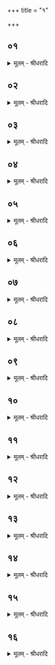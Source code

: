 +++
title = "१"

+++


## ०१
<details><summary>मूलम् - श्रीधरादि</summary>

आदित्ये᳘न चरु᳘णोदयनी᳘येन प्र᳘चरति॥  
तद्य᳘दादित्य᳘श्चरुर्भ᳘वति य᳘दे᳘वैनामदो᳘ देवा ऽअ᳘ब्रुवंस्त᳘वैव᳘ प्रायणी᳘यस्त᳘वोदयनी᳘य ऽइ᳘ति त᳘मे᳘वास्या ऽएत᳘दुभय᳘त्र भागं᳘ करोति॥
</details>

## ०२
<details><summary>मूलम् - श्रीधरादि</summary>

स य᳘दमु᳘त्र रा᳘जानं क्रेष्य᳘न्नुपप्रैष्यन्य᳘जते॥  
त᳘स्मात्त᳘त्प्रायणी᳘यं नामा᳘थ यद᳘त्रावभृथा᳘दुदे᳘त्य य᳘जते त᳘स्मादेत᳘दुदयनी᳘यं ना᳘म तद्वा᳘ ऽएत᳘त्समान᳘मेव᳘ हविर᳘दित्या ऽएव᳘ प्रायणी᳘यम᳘दित्या ऽउदयनी᳘यमिय᳘ᳫँ᳘[[!!]] ह्येवा᳘दितिः॥
</details>

## ०३
<details><summary>मूलम् - श्रीधरादि</summary>

स वै᳘ प᳘थ्यामेवा᳘ग्रे स्वस्तिं᳘ यजति॥  
त᳘द्देवा ऽअ᳘प्रज्ञायमाने व्वा᳘चैव प्र᳘त्यपद्यन्त व्वाचा हि᳘ मुग्धं प्रज्ञायते ऽथा᳘त्र प्र᳘ज्ञाते यथापूर्व्वं᳘ करोति᳘॥
</details>

## ०४
<details><summary>मूलम् - श्रीधरादि</summary>

सो ऽग्नि᳘मेव᳘ प्रथमं᳘ यजति॥  
(त्य᳘) अ᳘थ सो᳘मम᳘थ सविता᳘रम᳘थ प᳘थ्याᳫँ᳭ स्वस्तिमथा᳘दितिं व्वाग्वै᳘ प᳘थ्या स्वस्ति᳘रियम᳘दितिरस्या᳘मेव त᳘द्देवा व्वा᳘चं प्र᳘त्यष्ठापय᳘न्त्सेयं व्वा᳘गस्यां प्र᳘तिष्ठिता व्वदति॥
</details>

## ०५
<details><summary>मूलम् - श्रीधरादि</summary>

(त्य᳘) अ᳘थ मैत्रावरुणीं᳘ व्वशा᳘मनुब᳘न्ध्यामा᳘लभते॥  
स᳘ ऽए᳘षो ऽन्य᳘ एव᳘ यज्ञ᳘स्तायते पशुबन्ध᳘ ऽएव᳘ समिष्टयजू᳘ᳫं᳘षि᳘ ह्येवा᳘न्तो यज्ञ᳘स्य॥
</details>

## ०६
<details><summary>मूलम् - श्रीधरादि</summary>

तद्य᳘न्मैत्रावरुणी᳘ व्वशा भ᳘वति॥  
यद्वा᳘ ऽईजान᳘स्य᳘ स्विष्टं भ᳘वति मि᳘त्रो ऽस्य त᳘द्गृह्णाति य᳘द्वस्य दु᳘रिष्टं भ᳘वति व्व᳘रुणो ऽस्य त᳘द्गृह्णाति॥
</details>

## ०७
<details><summary>मूलम् - श्रीधरादि</summary>

त᳘दाहुः᳘॥  
क्वेजा᳘नो ऽभूदि᳘ति तद्य᳘दे᳘वास्या᳘त्र मित्रः᳘[[!!]] स्विष्टं गृह्णा᳘ति त᳘दे᳘वास्मा ऽएत᳘या प्रीतः᳘ प्रत्य᳘वसृजति य᳘दु चास्य व्व᳘रुणो दु᳘रिष्टं गृह्णा᳘ति त᳘च्चै᳘वास्मा ऽएत᳘या प्री᳘तः स्विष्टं करो᳘ति त᳘दु चास्मै प्रत्य᳘वसृजति᳘ सो ऽस्यैष स्व᳘ ऽएव᳘ यज्ञो᳘ भवति स्व᳘ᳫं᳘ सुकृतम्[[!!]]॥
</details>

## ०८
<details><summary>मूलम् - श्रीधरादि</summary>

(न्त) तद्य᳘न्मैत्रावरुणी᳘ व्वशा भ᳘वति॥  
य᳘त्र वै᳘ देवा रे᳘तः सिक्तं प्रा᳘जनयंस्त᳘दाग्निमारुतमि᳘त्युक्थं᳘ त᳘स्मिंस्तद्व्या᳘ख्यायते य᳘था त᳘द्देवा रे᳘तः सिक्तं प्रा᳘जनयंस्ततो᳘ ऽङ्गाराः स᳘मभवन्न᳘ङ्गारेभ्यो᳘ ऽङ्गिरसस्तद᳘न्वन्ये᳘ पशवः[[!!]]॥
</details>

## ०९
<details><summary>मूलम् - श्रीधरादि</summary>

(वो᳘ ऽथ) अ᳘थ यदा᳘साः पाᳫं᳭स᳘वः पर्य᳘शिष्यन्त॥  
त᳘तो गर्दभः स᳘मभवत्त᳘स्माद्य᳘त्र पाᳫं᳭सुलं भ᳘वति गर्दभस्था᳘नमिव बते᳘त्याहुर᳘थ यदा न क᳘श्चन र᳘सः पर्य᳘शिष्यत त᳘त ऽएषा᳘ मैत्रावरुणी᳘ व्वशा स᳘मभवत्त᳘स्मादेषा न प्र᳘जायते र᳘साद्धि रे᳘तः सम्भ᳘व᳘ति रे᳘तसः पश᳘वस्तद्य᳘दन्ततः᳘ सम᳘भवत्त᳘स्माद᳘न्तं यज्ञस्या᳘नुवर्तते त᳘स्माद्वा᳘ ऽएषा᳘ ऽत्र मैत्रावरुणी᳘ व्वशा᳘ ऽवकॢप्ततमा भ᳘वति य᳘दि व्वशां न᳘ व्विन्देद᳘प्युक्षवश᳘ एव᳘ स्यात्॥
</details>

## १०
<details><summary>मूलम् - श्रीधरादि</summary>

(द) अथे᳘तरं व्वि᳘श्वे देवा᳘ ऽअमरीमृश्यन्त॥  
त᳘तो व्वैश्वदेवी स᳘मभवद᳘थ बार्हस्पत्या सो ऽन्तो᳘ ऽन्तो हि बृ᳘हस्प᳘तिः॥
</details>

## ११
<details><summary>मूलम् - श्रीधरादि</summary>

स यः᳘ सह᳘स्रं वा भू᳘यो वा दद्यात्[[!!]]॥  
(त्स᳘) स᳘ ऽएनाः स᳘र्व्वा आ᳘लभेत स᳘र्व्व वै त᳘स्याप्तं᳘ भवति स᳘र्व्वं जितं यः᳘ सह᳘स्रं वा भू᳘यो वा द᳘दाति स᳘र्व्वमेता᳘ ऽएव᳘मेव᳘ यथापूर्व्वं᳘ मैत्रावरुणी᳘मेवाग्रे᳘ ऽथ व्वैश्वदेवीम᳘थ बार्हस्पत्यम्[[!!]]॥
</details>

## १२
<details><summary>मूलम् - श्रीधरादि</summary>

(म᳘) अ᳘थो ये᳘ दीर्घसत्रमा᳘सीरन्॥  
(न्त्सं) संव्वत्सरं᳘ वा भू᳘यो वा त᳘ ऽएनाः स᳘र्व्वा आ᳘लभेरन्त्स᳘र्व्वं वै ते᳘षामाप्तं᳘ भवति स᳘र्व्वं जितं ये दीर्घसत्रमा᳘सते संव्वत्सरं᳘ वा भू᳘यो वा सर्व्व᳘मेता᳘[[!!]] एव᳘मेव᳘ यथापूर्वम्[[!!]]॥
</details>

## १३
<details><summary>मूलम् - श्रीधरादि</summary>

(म᳘) अ᳘थोदवसानी᳘यये᳘ष्ट्या यजते॥  
स᳘ ऽआग्नेयं प᳘ञ्चकपालं पुरोडा᳘शं नि᳘र्व्वपति त᳘स्य प᳘ञ्चपदाः पङ्क्त᳘यो याज्यानुवा᳘क्या भवन्ति यात᳘यामेव वा᳘ ऽएत᳘दीजान᳘स्य यज्ञो᳘ भवति᳘ सो ऽस्मात्प᳘राङिव भवत्यग्निर्वै स᳘र्व्वे यज्ञा᳘ अग्नौ हि स᳘र्व्वान्यज्ञां᳘स्तन्व᳘ते ये᳘ च पाकयज्ञा ये चे᳘तरे त᳘द्यज्ञ᳘मे᳘वैतत्पु᳘नरा᳘रभते त᳘था ऽस्या᳘यातयामा यज्ञो भ᳘वति त᳘थो ऽअस्मान्न प᳘राङ्भवति॥
</details>

## १४
<details><summary>मूलम् - श्रीधरादि</summary>

तद्यत्प᳘ञ्चकपालः पुरोडा᳘शो भ᳘वति॥  
प᳘ञ्चपदाः पङ्क्त᳘यो याज्यानुवा᳘क्याः पा᳘ङ्क्तो वै᳘ यज्ञस्त᳘द्यज्ञ᳘मे᳘वैतत्पु᳘नरा᳘रभते त᳘था ऽस्या᳘यातयामा यज्ञो भ᳘वति त᳘थो ऽअस्मान्न प᳘राङ्भवति॥
</details>

## १५
<details><summary>मूलम् - श्रीधरादि</summary>

त᳘स्य हि᳘रण्यं द᳘क्षिणा॥  
(णा ऽऽग्ने) आग्नेयो वा᳘ ऽएष᳘ यज्ञो᳘ भवत्यग्ने रे᳘तो हि᳘रण्यं त᳘स्माद्धि᳘रण्यं द᳘क्षिणा ऽनड्वा᳘न्वा स हि व्व᳘हेनाग्ने᳘यो ऽग्नि᳘दग्धमिव᳘ ह्यस्य[[!!]] व्व᳘हं भ᳘वति॥
</details>

## १६
<details><summary>मूलम् - श्रीधरादि</summary>

(त्य᳘) अ᳘थो चतुर्गृहीत᳘मेवा᳘ज्यं गृहीत्वा᳘॥  
व्वैष्ण᳘व्य ऽर्चा᳘[[!!]] जुहोत्युरु᳘ व्विष्णो वि᳘क्रमस्वोरु क्ष᳘याय नस्कृधि। घृतं᳘ घृतयोने पिब प्र᳘प्र यज्ञ᳘पतिं तिर स्वाहे᳘ति यज्ञो वै व्वि᳘ष्णुस्त᳘द्यज्ञ᳘मे᳘वैतत्पु᳘नरा᳘रभते त᳘था ऽस्या᳘यातयामा यज्ञो भ᳘वति त᳘थो ऽअस्मान्न प᳘राङ्भवति त᳘त्रो य᳘च्छक्नुयात्त᳘द्दद्या᳘न्नादक्षिण᳘ᳫं᳘ हविः᳘ स्यादि᳘ति᳘ ह्याहुर᳘थ य᳘दे᳘वै᳘षोदवसानीये᳘ष्टिः संति᳘ष्ठते᳘ ऽथ सायमाहुतिं᳘ जुहो᳘ति काल᳘ ऽएव᳘ प्रातराहुतिम्[[!!]]॥
</details>